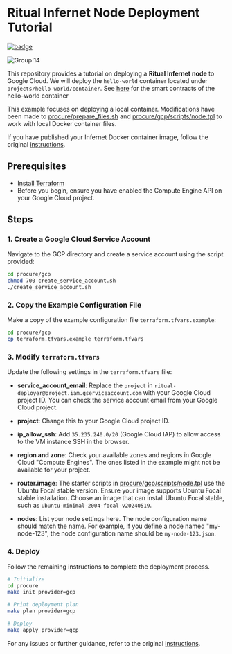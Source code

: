 # Ritual Infernet Node Deployment Tutorial

[![badge](https://img.shields.io/badge/GoogleCloud-%234285F4.svg?style=flat&logo=google-cloud&logoColor=white&label=Ritual%20Infernet%20Node)](https://docs.ritual.net/infernet/node/introduction)

![Group 14](https://github.com/Semantic-Layer/infernet-deploy-tutorial/assets/56213581/dd2da6b6-a2a5-4705-a96e-1ddbd22f2850)


This repository provides a tutorial on deploying a **Ritual Infernet node** to Google Cloud. We will deploy the `hello-world` container located under `projects/hello-world/container`. See [here](https://github.com/ritual-net/infernet-container-starter/tree/main/projects/hello-world/contracts) for the smart contracts of the hello-world container

This example focuses on deploying a local container. Modifications have been made to [procure/prepare_files.sh](procure/prepare_files.sh) and [procure/gcp/scripts/node.tpl](procure/gcp/scripts/node.tpl) to work with local Docker container files.

If you have published your Infernet Docker container image, follow the original [instructions](https://github.com/ritual-net/infernet-deploy).

## Prerequisites
- [Install Terraform](https://developer.hashicorp.com/terraform/install?product_intent=terraform)
- Before you begin, ensure you have enabled the Compute Engine API on your Google Cloud project.

## Steps

### 1. Create a Google Cloud Service Account

Navigate to the GCP directory and create a service account using the script provided:

```bash
cd procure/gcp
chmod 700 create_service_account.sh
./create_service_account.sh
```

### 2. Copy the Example Configuration File

Make a copy of the example configuration file `terraform.tfvars.example`:

```bash
cd procure/gcp
cp terraform.tfvars.example terraform.tfvars
```

### 3. Modify `terraform.tfvars`

Update the following settings in the `terraform.tfvars` file:

- **service_account_email**: Replace the `project` in `ritual-deployer@project.iam.gserviceaccount.com` with your Google Cloud project ID. You can check the service account email from your Google Cloud project.

- **project**: Change this to your Google Cloud project ID.

- **ip_allow_ssh**: Add `35.235.240.0/20` (Google Cloud IAP) to allow access to the VM instance SSH in the browser.

- **region and zone**: Check your available zones and regions in Google Cloud "Compute Engines". The ones listed in the example might not be available for your project.

- **router.image**: The starter scripts in [procure/gcp/scripts/node.tpl](procure/gcp/scripts/node.tpl) use the Ubuntu Focal stable version. Ensure your image supports Ubuntu Focal stable installation. Choose an image that can install Ubuntu Focal stable, such as `ubuntu-minimal-2004-focal-v20240519`.

- **nodes**: List your node settings here. The node configuration name should match the name. For example, if you define a node named "my-node-123", the node configuration name should be `my-node-123.json`.

### 4. Deploy

Follow the remaining instructions to complete the deployment process.

```bash
# Initialize
cd procure
make init provider=gcp

# Print deployment plan
make plan provider=gcp

# Deploy
make apply provider=gcp

```

For any issues or further guidance, refer to the original [instructions](https://github.com/ritual-net/infernet-deploy).
